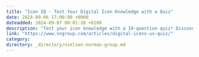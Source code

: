 ```yaml
---
title: "Icon IQ - Test Your Digital Icon Knowledge with a Quiz"
date: 2024-09-06 17:00:00 +0000
dateadded: 2024-09-07 00:01:26 +0100
description: "Test your icon knowledge with a 10-question quiz! Discover key insights from the first book from NN/g Press, "Digital Icons That Work.""
link: "https://www.nngroup.com/articles/digital-icons-ux-quiz/"
category:
directory: _directory/nielsen-norman-group.md
---
```

